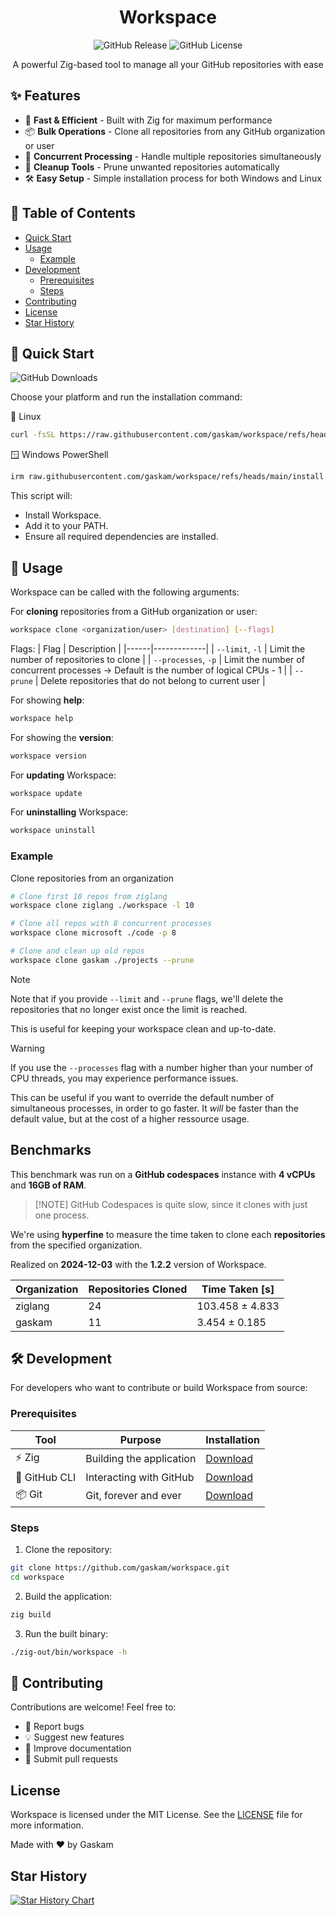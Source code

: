 <h1 align="center">Workspace</h1>

<p align="center">
  <img src="https://img.shields.io/github/v/release/gaskam/workspace?display_name=tag&style=for-the-badge" alt="GitHub Release">
  <img src="https://img.shields.io/github/license/gaskam/workspace?style=for-the-badge" alt="GitHub License">
</p>

<p align="center">
  A powerful Zig-based tool to manage all your GitHub repositories with ease
</p>

## ✨ Features

- 🚀 **Fast & Efficient** - Built with Zig for maximum performance
- 📦 **Bulk Operations** - Clone all repositories from any GitHub organization or user
- 🔄 **Concurrent Processing** - Handle multiple repositories simultaneously
- 🧹 **Cleanup Tools** - Prune unwanted repositories automatically
- 🛠️ **Easy Setup** - Simple installation process for both Windows and Linux

## 📜 Table of Contents
- [Quick Start](#-quick-start)
- [Usage](#-usage)
  - [Example](#example)
- [Development](#️️-development)
  - [Prerequisites](#prerequisites)
  - [Steps](#steps)
- [Contributing](#-contributing)
- [License](#license)
- [Star History](#star-history)

## 🚀 Quick Start

<img src="https://img.shields.io/github/downloads/gaskam/workspace/total?style=for-the-badge" alt="GitHub Downloads">‎ 

Choose your platform and run the installation command:

🐧 Linux

```bash
curl -fsSL https://raw.githubusercontent.com/gaskam/workspace/refs/heads/main/install.sh | bash
```

🪟 Windows PowerShell

```bash
irm raw.githubusercontent.com/gaskam/workspace/refs/heads/main/install.ps1 | iex
```

This script will:
- Install Workspace.
- Add it to your PATH.
- Ensure all required dependencies are installed.

## 📖 Usage
Workspace can be called with the following arguments:

For **cloning** repositories from a GitHub organization or user:
```bash
workspace clone <organization/user> [destination] [--flags]
```

Flags:
| Flag | Description |
|------|-------------|
| `--limit`, `-l` | Limit the number of repositories to clone |
| `--processes`, `-p` | Limit the number of concurrent processes -> Default is the number of logical CPUs - 1 |
| `--prune` | Delete repositories that do not belong to current user |

For showing **help**:
```bash
workspace help
```

For showing the **version**:
```bash
workspace version
```

For **updating** Workspace:
```bash
workspace update
```

For **uninstalling** Workspace:
```bash
workspace uninstall
```

### Example
Clone repositories from an organization

```bash
# Clone first 10 repos from ziglang
workspace clone ziglang ./workspace -l 10

# Clone all repos with 8 concurrent processes
workspace clone microsoft ./code -p 8

# Clone and clean up old repos
workspace clone gaskam ./projects --prune
```

> [!NOTE] 
> Note that if you provide `--limit` and `--prune` flags, we'll delete 
> the repositories that no longer exist once the limit is reached.
>
> This is useful for keeping your workspace clean and up-to-date.

> [!WARNING]
> If you use the `--processes` flag with a number higher than your 
> number of CPU threads, you may experience performance issues.
>
> This can be useful if you want to override the default number of 
> simultaneous processes, in order to go faster. It *will* be faster 
> than the default value, but at the cost of a higher ressource usage.

## Benchmarks
This benchmark was run on a **GitHub codespaces** instance with **4 vCPUs** and **16GB of RAM**.

> [!NOTE] GitHub Codespaces is quite slow, since it clones with just one process.

We're using **hyperfine** to measure the time taken to clone each **repositories** from the specified organization.

Realized on **2024-12-03** with the **1.2.2** version of Workspace.

| Organization | Repositories Cloned | Time Taken [s]   |
|--------------|---------------------|------------------|
| ziglang      | 24                  | 103.458 ± 4.833  |
| gaskam       | 11                  | 3.454 ± 0.185    |

## 🛠️ Development
For developers who want to contribute or build Workspace from source:

### Prerequisites
| Tool          | Purpose                         | Installation                                        |
|---------------|---------------------------------|-----------------------------------------------------|
| ⚡ Zig         | Building the application        | [Download](https://ziglang.org/download/)           |
| 🐙 GitHub CLI | Interacting with GitHub         | [Download](https://github.com/cli/cli#installation) |
| 📦 Git        | Git, forever and ever           | [Download](https://git-scm.com/downloads)           |

### Steps
1. Clone the repository:

```bash
git clone https://github.com/gaskam/workspace.git
cd workspace
```

2. Build the application:

```bash
zig build
```

3. Run the built binary:

```bash
./zig-out/bin/workspace -h
```
## 🤝 Contributing
Contributions are welcome! Feel free to:

* 🐛 Report bugs
* 💡 Suggest new features
* 📝 Improve documentation
* 🔧 Submit pull requests

## License

Workspace is licensed under the MIT License. See the [LICENSE](LICENSE) file for more information.

Made with ❤️ by Gaskam

## Star History

<a href="https://star-history.com/#gaskam/workspace&Date">
 <picture>
   <source media="(prefers-color-scheme: dark)" srcset="https://api.star-history.com/svg?repos=gaskam/workspace&type=Date&theme=dark" />
   <source media="(prefers-color-scheme: light)" srcset="https://api.star-history.com/svg?repos=gaskam/workspace&type=Date" />
   <img alt="Star History Chart" src="https://api.star-history.com/svg?repos=gaskam/workspace&type=Date" />
 </picture>
</a>